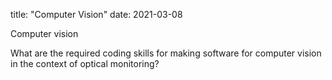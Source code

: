 title: "Computer Vision"
date: 2021-03-08

Computer vision

What are the required coding skills for making software for computer vision in the context of optical monitoring?


